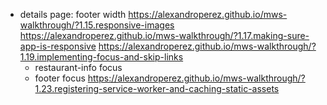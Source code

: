 - details page: footer width
https://alexandroperez.github.io/mws-walkthrough/?1.15.responsive-images
https://alexandroperez.github.io/mws-walkthrough/?1.17.making-sure-app-is-responsive
https://alexandroperez.github.io/mws-walkthrough/?1.19.implementing-focus-and-skip-links
  - restaurant-info focus
  - footer focus
https://alexandroperez.github.io/mws-walkthrough/?1.23.registering-service-worker-and-caching-static-assets

